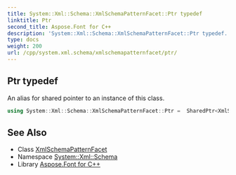 ```yaml
---
title: System::Xml::Schema::XmlSchemaPatternFacet::Ptr typedef
linktitle: Ptr
second_title: Aspose.Font for C++
description: 'System::Xml::Schema::XmlSchemaPatternFacet::Ptr typedef. An alias for shared pointer to an instance of this class in C++.'
type: docs
weight: 200
url: /cpp/system.xml.schema/xmlschemapatternfacet/ptr/
---
```

## Ptr typedef


An alias for shared pointer to an instance of this class.

```cpp
using System::Xml::Schema::XmlSchemaPatternFacet::Ptr =  SharedPtr<XmlSchemaPatternFacet>
```

## See Also

* Class [XmlSchemaPatternFacet](../)
* Namespace [System::Xml::Schema](../../)
* Library [Aspose.Font for C++](../../../)
